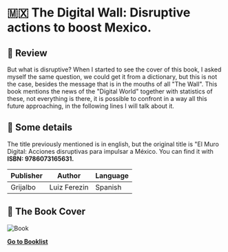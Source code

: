 # :mexico: The Digital Wall: Disruptive actions to boost Mexico. 

## :mega: Review
But what is disruptive? When I started to see the cover of this book, I asked myself the same question, we could get it from a dictionary, but this is not the case, besides the message that is in the mouths of all "The Wall". This book mentions the news of the "Digital World" together with statistics of these, not everything is there, it is possible to confront in a way all this future approaching, in the following lines I will talk about it.

## :pushpin: Some details
The title previously mentioned is in english, but the original title is "El Muro Digital: Acciones disruptivas para impulsar a México. You can find it with **ISBN: 9786073165631.**

| Publisher | Author | Language
|--|--|--|
| Grijalbo | Luiz Ferezin | Spanish |

## :paperclip: The Book Cover
![Book](https://www.elsotano.com/cover/438/1/1/358-450/muro-digital-el/9786073165624.jpg)
 
 [**Go to Booklist**](https://github.com/dev-oswld/Reviews-about-interesting-books/blob/master/README.md)
